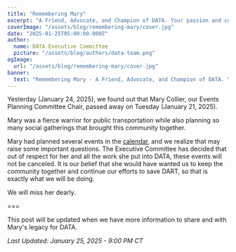 ```yaml
---
title: "Remembering Mary"
excerpt: "A Friend, Advocate, and Champion of DATA. Your passion and commitment will always be remembered."
coverImage: "/assets/blog/remembering-mary/cover.jpg"
date: "2025-01-25T05:00:00.000Z"
author:
  name: DATA Executive Committee
  picture: "/assets/blog/authors/data-team.png"
ogImage:
  url: "/assets/blog/remembering-mary/cover.jpg"
banner: 
  text: "Remembering Mary - A Friend, Advocate, and Champion of DATA. Your passion and commitment will always be remembered."
---
```

Yesterday (January 24, 2025), we found out that Mary Collier, our Events Planning Committee Chair, passed away on Tuesday (January 21, 2025).

Mary was a fierce warrior for public transportation while also planning so many social gatherings that brought this community together.

Mary had planned several events in the [calendar](/calendar), and we realize that may raise some important questions. The Executive Committee has decided that out of respect for her and all the work she put into DATA, these events will not be canceled. It is our belief that she would have wanted us to keep the community together and continue our efforts to save DART, so that is exactly what we will be doing.

We will miss her dearly. 

===

This post will be updated when we have more information to share and with Mary's legacy for DATA.

*Last Updated: January 25, 2025 - 9:00 PM CT*